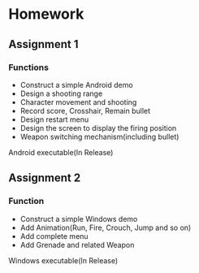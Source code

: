 # Homework

## Assignment 1

### Functions

- Construct a simple Android demo
- Design a shooting range
- Character movement and shooting
- Record score, Crosshair, Remain bullet
- Design restart menu
- Design the screen to display the firing position
- Weapon switching mechanism(including bullet)

Android executable(In Release)

## Assignment 2

### Function

- Construct a simple Windows demo
- Add Animation(Run, Fire, Crouch, Jump and so on)
- Add complete menu
- Add Grenade and related Weapon

Windows executable(In Release)